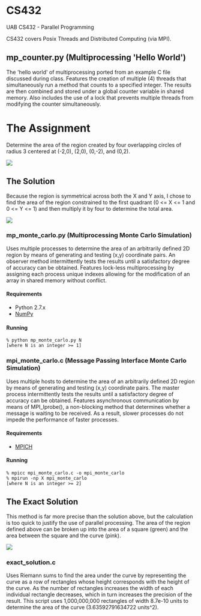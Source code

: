 # CS432
UAB CS432 - Parallel Programming

CS432 covers Posix Threads and Distributed Computing (via MPI).

## mp_counter.py (Multiprocessing 'Hello World')
The 'hello world' of multiprocessing ported from an example C file discussed during class. Features the creation of multiple (4) threads that simultaneously run a method that counts to a specified integer. The results are then combined and stored under a global counter variable in shared memory. Also includes the use of a lock that prevents multiple threads from modifying the counter simultaneously.

# The Assignment
Determine the area of the region created by four overlapping circles of radius 3 centered at (-2,0), (2,0), (0,-2), and (0,2).

![](http://i.imgur.com/RGJyEAw.jpg)

## The Solution
Because the region is symmetrical across both the X and Y axis, I chose to find the area of the region constrained to the first quadrant (0 <= X <= 1 and 0 <= Y <= 1) and then multiply it by four to determine the total area.

![](http://i.imgur.com/tX8VXHc.jpg)

### mp_monte_carlo.py (Multiprocessing Monte Carlo Simulation)
Uses multiple processes to determine the area of an arbitrarily defined 2D region by means of generating and testing (x,y) coordinate pairs. An observer method intermittently tests the results until a satisfactory degree of accuracy can be obtained. Features lock-less multiprocessing by assigning each process unique indexes allowing for the modification of an array in shared memory without conflict.

#### Requirements
* Python 2.7.x
* [NumPy](http://www.numpy.org/)

#### Running
```
% python mp_monte_carlo.py N
[where N is an integer >= 1]
```


### mpi_monte_carlo.c (Message Passing Interface Monte Carlo Simulation)
Uses multiple hosts to determine the area of an arbitrarily defined 2D region by means of generating and testing (x,y) coordinate pairs. The master process intermittently tests the results until a satisfactory degree of accuracy can be obtained. Features asynchronous communication by means of MPI_Iprobe(), a non-blocking method that determines whether a message is waiting to be received. As a result, slower processes do not impede the performance of faster processes.

#### Requirements
* [MPICH](http://www.mpich.org/)

#### Running
```
% mpicc mpi_monte_carlo.c -o mpi_monte_carlo
% mpirun -np X mpi_monte_carlo
[where N is an integer >= 2]
```

## The Exact Solution

This method is far more precise than the solution above, but the calculation is too quick to justify the use of parallel processing. The area of the region defined above can be broken up into the area of a square (green) and the area between the square and the curve (pink).

![](http://i.imgur.com/OWEjpUE.jpg)

### exact_solution.c
Uses Riemann sums to find the area under the curve by representing the curve as a row of rectangles whose height corresponds with the height of the curve. As the number of rectangles increases the width of each individual rectangle decreases, which in turn increases the precision of the result. This script uses 1,000,000,000 rectangles of width 8.7e-10 units to determine the area of the curve (3.63592791634722 units^2).
